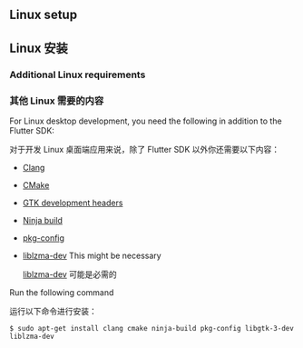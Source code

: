 ## Linux setup

## Linux 安装

### Additional Linux requirements

### 其他 Linux 需要的内容

For Linux desktop development,
you need the following in addition to the Flutter SDK:

对于开发 Linux 桌面端应用来说，除了 Flutter SDK 以外你还需要以下内容：

* [Clang][]
* [CMake][]
* [GTK development headers][]
* [Ninja build][]
* [pkg-config][]
* [liblzma-dev][] This might be necessary

  [liblzma-dev][] 可能是必需的

Run the following command

运行以下命令进行安装：

```terminal
$ sudo apt-get install clang cmake ninja-build pkg-config libgtk-3-dev liblzma-dev
```

[Clang]: https://clang.llvm.org/
[CMake]: https://cmake.org/
[GTK development headers]: https://developer.gnome.org/gtk3/3.2/gtk-getting-started.html
[Installing snapd]: https://snapcraft.io/docs/installing-snapd
[Ninja build]: https://ninja-build.org/
[pkg-config]: https://www.freedesktop.org/wiki/Software/pkg-config/
[liblzma-dev]: https://packages.debian.org/sid/liblzma-dev
